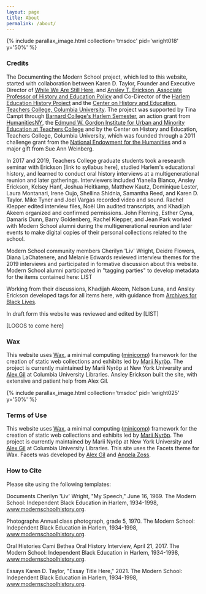 ```yaml
---
layout: page
title: About
permalink: /about/
---
```

{% include parallax_image.html collection='tmsdoc' pid='wright018' y='50%' %}

### Credits

The Documenting the Modern School project, which led to this website, started with collaboration between Karen D. Taylor, Founder and Executive Director of [While We Are Still Here](https://whilewearestillhere.org/), and [Ansley T. Erickson, Associate Professor of History and Education Policy](https://tc.columbia.edu/faculty/ate11) and Co-Director of the [Harlem Education History Project](https://harlemeducationhistory.library.columbia.edu/) and the [Center on History and Education, Teachers College, Columbia University](https://www.tc.columbia.edu/che/). The project was supported by Tina Campt through [Barnard College's Harlem Semester](https://africana.barnard.edu/harlem-semester), an action grant from [HumanitiesNY](https://humanitiesny.org/), the [Edmund W. Gordon Institute for Urban and Minority Education at Teachers College](https://iume.tc.columbia.edu/) and by the Center on History and Education, Teachers College, Columbia University, which was founded through a 2011 challenge grant from the [National Endowment for the Humanities](www.neh.gov) and a major gift from Sue Ann Weinberg.

In 2017 and 2019, Teachers College graduate students took a research seminar with Erickson [link to syllabus here], studied Harlem's educational history, and learned to conduct oral history interviews at a multigenerational reunion and later gatherings. Interviewers included Yianella Blanco, Ansley Erickson, Kelsey Hanf, Joshua Heitkamp, Matthew Kautz, Dominique Lester, Laura Montanari, Irene Oujo, Shellina Shidnia, Samantha Reed, and Karen D. Taylor. Mike Tyner and Joel Vargas recorded video and sound. Rachel Klepper edited interview files, Noël Um audited transcripts, and Khadijah Akeem organized and confirmed permissions. John Fleming, Esther Cyna, Damaris Dunn, Barry Goldenberg, Rachel Klepper, and Jean Park worked with Modern School alumni during the multigenerational reunion and later events to make digital copies of their personal collections related to the school.

Modern School community members Cherilyn 'Liv' Wright, Deidre Flowers, Diana LaChatenere, and Melanie Edwards reviewed interview themes for the 2019 interviews and participated in formative discussion about this website. Modern School alumni participated in "tagging parties" to develop metadata for the items contained here: LIST

Working from their discussions, Khadijah Akeem, Nelson Luna, and Ansley Erickson developed tags for all items here, with guidance from [Archives for Black Lives](https://archivesforblacklives.files.wordpress.com/2019/10/ardr_final.pdf).

In draft form this website was reviewed and edited by [LIST]

[LOGOS to come here]


### Wax

This website uses [Wax](https://minicomp.github.io/wax/), a minimal computing ([minicomp](https://github.com/minicomp)) framework for the creation of static web collections and exhibits led by [Marii Nyröp](http://marii.info/). The project is currently maintained by Marii Nyröp at New York University and [Alex Gil](https://github.com/elotroalex) at Columbia University Libraries. Ansley Erickson built the site, with extensive and patient help from Alex Gil.

{% include parallax_image.html collection='tmsdoc' pid='wright025' y='50%' %}

### Terms of Use

This website uses [Wax](https://minicomp.github.io/wax/), a minimal computing ([minicomp](https://github.com/minicomp)) framework for the creation of static web collections and exhibits led by [Marii Nyröp](http://marii.info/). The project is currently maintained by Marii Nyröp at New York University and [Alex Gil](https://github.com/elotroalex) at Columbia University Libraries. This site uses the Facets theme for Wax. Facets was developed by [Alex Gil](https://github.com/elotroalex) and [Angela Zoss](https://library.duke.edu/about/directory/staff/angela.zoss).

### How to Cite

Please site using the following templates:

Documents
Cherilyn 'Liv' Wright, "My Speech," June 16, 1969. The Modern School: Independent Black Education in Harlem, 1934-1998, www.modernschoolhistory.org.

Photographs
Annual class photograph, grade 5, 1970. The Modern School: Independent Black Education in Harlem, 1934-1998, www.modernschoolhistory.org.

Oral Histories
Cami Bethea Oral History Interview, April 21, 2017. The Modern School: Independent Black Education in Harlem, 1934-1998, www.modernschoolhistory.org.

Essays
Karen D. Taylor, "Essay Title Here," 2021. The Modern School: Independent Black Education in Harlem, 1934-1998, www.modernschoolhistory.org.
